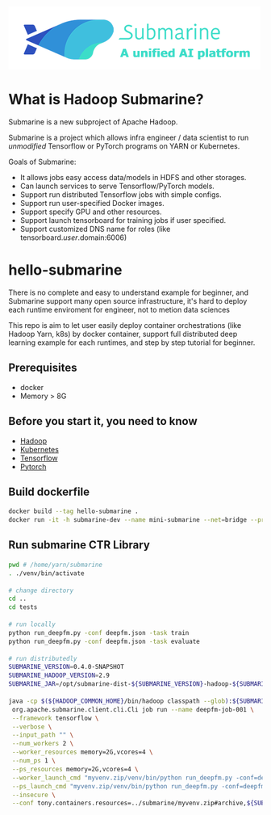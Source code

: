 <!---
  Licensed under the Apache License, Version 2.0 (the "License");
  you may not use this file except in compliance with the License.
  You may obtain a copy of the License at

   http://www.apache.org/licenses/LICENSE-2.0

  Unless required by applicable law or agreed to in writing, software
  distributed under the License is distributed on an "AS IS" BASIS,
  WITHOUT WARRANTIES OR CONDITIONS OF ANY KIND, either express or implied.
  See the License for the specific language governing permissions and
  limitations under the License. See accompanying LICENSE file.
-->

![](https://raw.githubusercontent.com/apache/hadoop-submarine/master/docs/assets/color_logo_with_text.png)

# What is Hadoop Submarine? 

Submarine is a new subproject of Apache Hadoop.

Submarine is a project which allows infra engineer / data scientist to run
*unmodified* Tensorflow or PyTorch programs on YARN or Kubernetes.

Goals of Submarine:
- It allows jobs easy access data/models in HDFS and other storages.
- Can launch services to serve Tensorflow/PyTorch models.
- Support run distributed Tensorflow jobs with simple configs.
- Support run user-specified Docker images.
- Support specify GPU and other resources.
- Support launch tensorboard for training jobs if user specified.
- Support customized DNS name for roles (like tensorboard.$user.$domain:6006)

# hello-submarine 

There is no complete and easy to understand example for beginner, and 
Submarine support many open source infrastructure, it's hard to deploy each runtime 
enviroment for engineer, not to metion data sciences

This repo is aim to let user easily deploy container orchestrations (like Hadoop Yarn, k8s) by 
docker container, support full distributed deep learning example for each runtimes, and
step by step tutorial for beginner.

## Prerequisites
- docker
- Memory > 8G

## Before you start it, you need to know 
- [Hadoop](https://hadoop.apache.org/)
- [Kubernetes](https://kubernetes.io/docs/concepts/overview/what-is-kubernetes/)
- [Tensorflow](https://www.tensorflow.org/)
- [Pytorch](https://pytorch.org/)

## Build dockerfile
```bash
docker build --tag hello-submarine .
docker run -it -h submarine-dev --name mini-submarine --net=bridge --privileged -P hello-submarine /bin/bash
```
## Run submarine CTR Library
```bash
pwd # /home/yarn/submarine
. ./venv/bin/activate

# change directory
cd ..
cd tests

# run locally
python run_deepfm.py -conf deepfm.json -task train
python run_deepfm.py -conf deepfm.json -task evaluate

# run distributedly
SUBMARINE_VERSION=0.4.0-SNAPSHOT
SUBMARINE_HADOOP_VERSION=2.9
SUBMARINE_JAR=/opt/submarine-dist-${SUBMARINE_VERSION}-hadoop-${SUBMARINE_HADOOP_VERSION}/submarine-dist-${SUBMARINE_VERSION}-hadoop-${SUBMARINE_HADOOP_VERSION}/submarine-all-${SUBMARINE_VERSION}-hadoop-${SUBMARINE_HADOOP_VERSION}.jar

java -cp $(${HADOOP_COMMON_HOME}/bin/hadoop classpath --glob):${SUBMARINE_JAR}:${HADOOP_CONF_PATH} \
 org.apache.submarine.client.cli.Cli job run --name deepfm-job-001 \
 --framework tensorflow \
 --verbose \
 --input_path "" \
 --num_workers 2 \
 --worker_resources memory=2G,vcores=4 \
 --num_ps 1 \
 --ps_resources memory=2G,vcores=4 \
 --worker_launch_cmd "myvenv.zip/venv/bin/python run_deepfm.py -conf=deepfm_distributed.json" \
 --ps_launch_cmd "myvenv.zip/venv/bin/python run_deepfm.py -conf=deepfm_distributed.json" \
 --insecure \
 --conf tony.containers.resources=../submarine/myvenv.zip#archive,${SUBMARINE_JAR},deepfm_distributed.json,run_deepfm.py

```